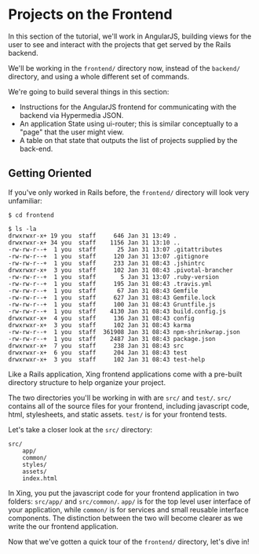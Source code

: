 # Projects on the Frontend

In this section of the tutorial, we'll work in AngularJS, building views for the user to see and interact with the projects that get served by the Rails backend. 

We'll be working in the ```frontend/``` directory now, instead of the ```backend/``` directory, and using a whole different set of commands.

We're going to build several things in this section:
* Instructions for the AngularJS frontend for communicating with the backend via Hypermedia JSON.
* An application State using ui-router; this is similar conceptually to a "page" that the user might view.
* A table on that state that outputs the list of projects supplied by the back-end.

## Getting Oriented

If you've only worked in Rails before, the ``frontend/`` directory will look very unfamiliar:

    $ cd frontend
    
    $ ls -la
    drwxrwxr-x+ 19 you  staff     646 Jan 31 13:49 .
    drwxrwxr-x+ 34 you  staff    1156 Jan 31 13:10 ..
    -rw-rw-r--+  1 you  staff      25 Jan 31 13:07 .gitattributes
    -rw-rw-r--+  1 you  staff     120 Jan 31 13:07 .gitignore
    -rw-rw-r--+  1 you  staff     233 Jan 31 08:43 .jshintrc
    drwxrwxr-x+  3 you  staff     102 Jan 31 08:43 .pivotal-brancher
    -rw-rw-r--+  1 you  staff       5 Jan 31 13:07 .ruby-version
    -rw-rw-r--+  1 you  staff     195 Jan 31 08:43 .travis.yml
    -rw-rw-r--+  1 you  staff      67 Jan 31 08:43 Gemfile
    -rw-rw-r--+  1 you  staff     627 Jan 31 08:43 Gemfile.lock
    -rw-rw-r--+  1 you  staff     100 Jan 31 08:43 Gruntfile.js
    -rw-rw-r--+  1 you  staff    4130 Jan 31 08:43 build.config.js
    drwxrwxr-x+  4 you  staff     136 Jan 31 08:43 config
    drwxrwxr-x+  3 you  staff     102 Jan 31 08:43 karma
    -rw-rw-r--+  1 you  staff  361908 Jan 31 08:43 npm-shrinkwrap.json
    -rw-rw-r--+  1 you  staff    2487 Jan 31 08:43 package.json
    drwxrwxr-x+  7 you  staff     238 Jan 31 08:43 src
    drwxrwxr-x+  6 you  staff     204 Jan 31 08:43 test
    drwxrwxr-x+  3 you  staff     102 Jan 31 08:43 test-help

Like a Rails application, Xing frontend applications come with a pre-built directory structure to help organize your project.

The two directories you'll be working in with are ``src/`` and ``test/``. ``src/`` contains all of the source files for your frontend, including javascript code, html, stylesheets, and static assets. ``test/`` is for your frontend tests.

Let's take a closer look at the ``src/`` directory:

    src/
        app/
        common/
        styles/
        assets/
        index.html

In Xing, you put the javascript code for your frontend application in two folders: ``src/app/`` and ``src/common/``. ``app/`` is for the top level user interface of your application, while ``common/`` is for services and small reusable interface components. The distinction between the two will become clearer as we write the our frontend application.

Now that we've gotten a quick tour of the ``frontend/`` directory, let's dive in!